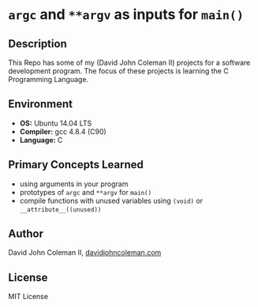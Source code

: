 # ``argc`` and ``**argv`` as inputs for ``main()``

## Description

This Repo has some of my (David John Coleman II) projects for a software development program.
The focus of these projects is learning the C Programming Language.

## Environment

* __OS:__ Ubuntu 14.04 LTS
* __Compiler:__ gcc 4.8.4 (C90)
* __Language:__ C

## Primary Concepts Learned

* using arguments in your program
* prototypes of ``argc`` and ``**argv`` for ``main()``
* compile functions with unused variables using ``(void)`` or
``__attribute__((unused))``

## Author

David John Coleman II, [davidjohncoleman.com](http://www.davidjohncoleman.com/)

## License

MIT License